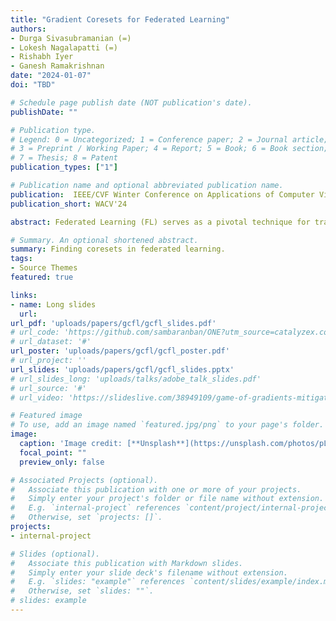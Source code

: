 ```yaml
---
title: "Gradient Coresets for Federated Learning"
authors:
- Durga Sivasubramanian (=)
- Lokesh Nagalapatti (=)
- Rishabh Iyer
- Ganesh Ramakrishnan
date: "2024-01-07"
doi: "TBD"

# Schedule page publish date (NOT publication's date).
publishDate: ""

# Publication type.
# Legend: 0 = Uncategorized; 1 = Conference paper; 2 = Journal article;
# 3 = Preprint / Working Paper; 4 = Report; 5 = Book; 6 = Book section;
# 7 = Thesis; 8 = Patent
publication_types: ["1"]

# Publication name and optional abbreviated publication name.
publication:  IEEE/CVF Winter Conference on Applications of Computer Vision 
publication_short: WACV'24

abstract: Federated Learning (FL) serves as a pivotal technique for training machine learning models on decentralized data across multiple clients, encompassing edge devices with limited resources. The challenge lies in developing solutions that optimize computational, communication, and energy efficiency while upholding privacy constraints within the FL framework. Traditional approaches address these challenges through the selection of a weighted subset known as a coreset from the training dataset, proven to be resilient to data noise. However, these methods hinge on the aggregate statistics of the training data and lack seamless adaptability to the FL context. This paper introduces an innovative algorithm, Gradient-based Coreset for Robust and Efficient Federated Learning (GCFL), which strategically selects a coreset at each client only every K communication rounds, drawing updates exclusively from it and assuming the availability of a small validation dataset at the server. The proposed coreset selection technique proves highly adept at mitigating noise in clients' data, as evidenced by experiments on four real-world datasets. The results showcase that GCFL is (1) more computationally and energy efficient than FL, (2) resilient to various forms of noise in both feature space and labels, (3) ensures privacy of the validation dataset, and (4) introduces minimal communication overhead while delivering substantial performance gains, particularly in scenarios where clients' data exhibits noise.

# Summary. An optional shortened abstract.
summary: Finding coresets in federated learning.
tags:
- Source Themes
featured: true

links:
- name: Long slides
  url: 
url_pdf: 'uploads/papers/gcfl/gcfl_slides.pdf'
# url_code: 'https://github.com/sambaranban/ONE?utm_source=catalyzex.com'
# url_dataset: '#'
url_poster: 'uploads/papers/gcfl/gcfl_poster.pdf'
# url_project: ''
url_slides: 'uploads/papers/gcfl/gcfl_slides.pptx'
# url_slides_long: 'uploads/talks/adobe_talk_slides.pdf'
# url_source: '#'
# url_video: 'https://slideslive.com/38949109/game-of-gradients-mitigating-irrelevant-clients-in-federated-learning'

# Featured image
# To use, add an image named `featured.jpg/png` to your page's folder. 
image:
  caption: 'Image credit: [**Unsplash**](https://unsplash.com/photos/pLCdAaMFLTE)'
  focal_point: ""
  preview_only: false

# Associated Projects (optional).
#   Associate this publication with one or more of your projects.
#   Simply enter your project's folder or file name without extension.
#   E.g. `internal-project` references `content/project/internal-project/index.md`.
#   Otherwise, set `projects: []`.
projects:
- internal-project

# Slides (optional).
#   Associate this publication with Markdown slides.
#   Simply enter your slide deck's filename without extension.
#   E.g. `slides: "example"` references `content/slides/example/index.md`.
#   Otherwise, set `slides: ""`.
# slides: example
---
```

<!-- 
{{% callout note %}}
Click the *Cite* button above to demo the feature to enable visitors to import publication metadata into their reference management software.
{{% /callout %}}

{{% callout note %}}
Create your slides in Markdown - click the *Slides* button to check out the example.
{{% /callout %}}

Supplementary notes can be added here, including [code, math, and images](https://wowchemy.com/docs/writing-markdown-latex/). -->

